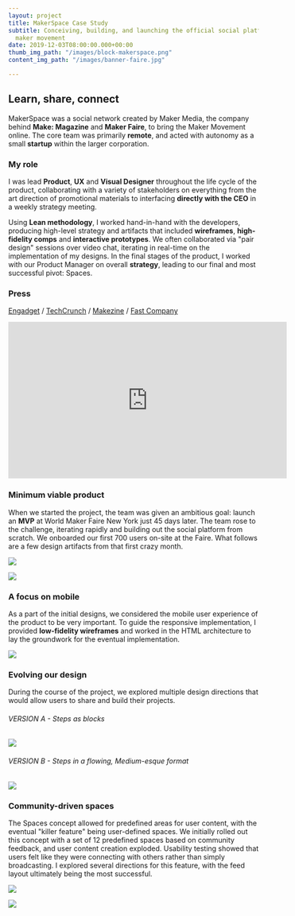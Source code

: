 ```yaml
---
layout: project
title: MakerSpace Case Study
subtitle: Conceiving, building, and launching the official social platform of the
  maker movement
date: 2019-12-03T08:00:00.000+00:00
thumb_img_path: "/images/block-makerspace.png"
content_img_path: "/images/banner-faire.jpg"

---
```

## Learn, share, connect

MakerSpace was a social network created by Maker Media, the company behind **Make: Magazine** and **Maker Faire**, to bring the Maker Movement online. The core team was primarily **remote**, and acted with autonomy as a small **startup** within the larger corporation.

### My role

I was lead **Product**, **UX** and **Visual Designer** throughout the life cycle of the product, collaborating with a variety of stakeholders on everything from the art direction of promotional materials to interfacing **directly with the CEO** in a weekly strategy meeting.

Using **Lean methodology**, I worked hand-in-hand with the developers, producing high-level strategy and artifacts that included **wireframes**, **high-fidelity comps** and **interactive prototypes**. We often collaborated via "pair design" sessions over video chat, iterating in real-time on the implementation of my designs. In the final stages of the product, I worked with our Product Manager on overall **strategy**, leading to our final and most successful pivot: Spaces.

### Press

[Engadget](http://www.engadget.com/2015/05/12/make-makerspace-network/) / [TechCrunch](http://techcrunch.com/2015/05/12/maker-faire-goes-online-with-a-new-social-network-for-makers-called-makerspace/) / [Makezine](http://makezine.com/2015/04/29/welcome-to-makerspace/) / [Fast Company](http://www.fastcompany.com/3045505/maker-faire-founder-dale-dougherty-on-the-past-present-and-online-future-of-the-maker-moveme)

<iframe width="560" height="315" src="https://www.youtube.com/embed/A3xhnD2yjss" frameborder="0" allow="accelerometer; autoplay; encrypted-media; gyroscope; picture-in-picture" allowfullscreen></iframe>

### Minimum viable product

When we started the project, the team was given an ambitious goal: launch an **MVP** at World Maker Faire New York just 45 days later. The team rose to the challenge, iterating rapidly and building out the social platform from scratch. We onboarded our first 700 users on-site at the Faire. What follows are a few design artifacts from that first crazy month.

![](/images/screen-mvp-marketing.png)

![](/images/screen-mvp-profile.png)

### A focus on mobile

As a part of the initial designs, we considered the mobile user experience of the product to be very important. To guide the responsive implementation, I provided **low-fidelity wireframes** and worked in the HTML architecture to lay the groundwork for the eventual implementation.

![](/images/mock-responsive.png)

### Evolving our design

During the course of the project, we explored multiple design directions that would allow users to share and build their projects.

###### VERSION A - Steps as blocks

![](/images/screen-projectsteps.png)

###### VERSION B - Steps in a flowing, Medium-esque format

![](/images/screen-projectmedium.png)

### Community-driven spaces

The Spaces concept allowed for predefined areas for user content, with the eventual "killer feature" being user-defined spaces. We initially rolled out this concept with a set of 12 predefined spaces based on community feedback, and user content creation exploded. Usability testing showed that users felt like they were connecting with others rather than simply broadcasting. I explored several directions for this feature, with the feed layout ultimately being the most successful.

![](/images/screen-explore.png)

![](/images/screen-space-reddit.png)